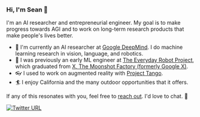 ### Hi, I'm Sean 👋

I'm an AI researcher and entrepreneurial engineer. My goal is to make progress towards AGI and to work on long-term research products that make people's lives better.

- 🧠 I'm currently an AI researcher at [Google DeepMind](https://www.deepmind.com/). I do machine learning research in vision, language, and robotics.
- 🤖 I was previously an early ML engineer at [The Everyday Robot Project](https://x.company/projects/everyday-robots/), which graduated from [X, The Moonshot Factory (formerly Google X)](https://x.company/).
- 👓 I used to work on augmented reality with [Project Tango](https://en.wikipedia.org/wiki/Tango_(platform)).
- 🏄 I enjoy California and the many outdoor opportunities that it offers.

If any of this resonates with you, feel free to [reach out](mailto:sean@kirmani.ai). I'd love to chat. 🙂

[![Twitter URL](https://img.shields.io/twitter/url.svg?label=Follow%20%40SeanKirmani&style=social&url=https%3A%2F%2Ftwitter.com%2FSeanKirmani)](https://twitter.com/SeanKirmani)
